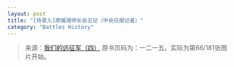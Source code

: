 ```yaml
---
layout: post
title: "[待录入]廖耀湘师长会见记（中央日报记者）"
category: "Battles History"
---
```



> 来源：[我们的远征军（四）](https://www.modernhistory.org.cn/#/DocumentDetails_ts_da?fileCode=0003_ts_00000373&title=%E6%88%91%E4%BB%AC%E7%9A%84%E8%BF%9C%E5%BE%81%E5%86%9B%EF%BC%88%E5%9B%9B%EF%BC%89&flag=false) 原书页码为：一二一五。实际为第66/181张图片开始。